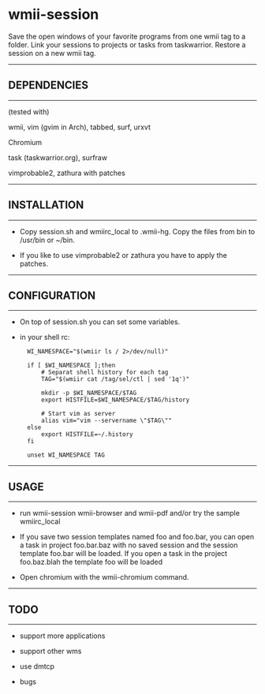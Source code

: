 wmii-session
==============================================================================

Save the open windows of your favorite programs from one wmii tag to a folder.
Link your sessions to projects or tasks from taskwarrior.
Restore a session on a new wmii tag. 


------------------------------------------------------------------------------
## DEPENDENCIES 
------------------------------------------------------------------------------

(tested with)

wmii, vim (gvim in Arch), tabbed, surf, urxvt

Chromium

task (taskwarrior.org), surfraw

vimprobable2, zathura with patches


------------------------------------------------------------------------------
## INSTALLATION
------------------------------------------------------------------------------

* Copy session.sh and wmiirc_local to .wmii-hg. Copy the files from bin to
  /usr/bin or ~/bin.

* If you like to use vimprobable2 or zathura you have to apply the patches.


------------------------------------------------------------------------------
## CONFIGURATION
------------------------------------------------------------------------------

* On top of session.sh you can set some variables.

* in your shell rc:

        WI_NAMESPACE="$(wmiir ls / 2>/dev/null)"

        if [ $WI_NAMESPACE ];then
            # Separat shell history for each tag
            TAG="$(wmiir cat /tag/sel/ctl | sed '1q')"
            
            mkdir -p $WI_NAMESPACE/$TAG
            export HISTFILE=$WI_NAMESPACE/$TAG/history
            
            # Start vim as server
            alias vim="vim --servername \"$TAG\""
        else
            export HISTFILE=~/.history
        fi

        unset WI_NAMESPACE TAG


------------------------------------------------------------------------------
## USAGE
------------------------------------------------------------------------------

* run wmii-session wmii-browser and wmii-pdf and/or try the sample wmiirc_local

* If you save two session templates named foo and foo.bar, you can open a task
  in project foo.bar.baz with no saved session and the session template foo.bar
  will be loaded. If you open a task in the project foo.baz.blah the template
  foo will be loaded

* Open chromium with the wmii-chromium command.


------------------------------------------------------------------------------
## TODO
------------------------------------------------------------------------------

* support more applications

* support other wms

* use dmtcp

* bugs
